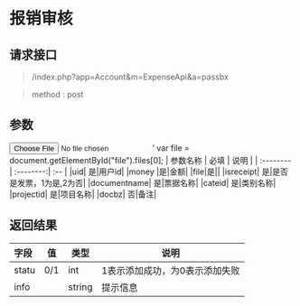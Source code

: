 # 报销审核
## 请求接口 

> /index.php?app=Account&m=ExpenseApi&a=passbx

>  method : post

## 参数
<input type="file"  id="file">’ var file = document.getElementById("file").files[0];
| 参数名称      |    必填 | 说明  |
| :-------- | :--------:| :-- |
|uid| 是|用户id|
|money |是|金额|
|file|是||
|isreceipt| 是|是否是发票，1为是,2为否|
|documentname| 是|票据名称|
|cateid|  是|类别名称|
|projectid|  是|项目名称|
|docbz|  否|备注|


## 返回结果
|字段 |  值| 类型 | 说明|
|:----|----|----|-----|
|statu|0/1 |int|1表示添加成功，为0表示添加失败|
|info|  |string|提示信息|
